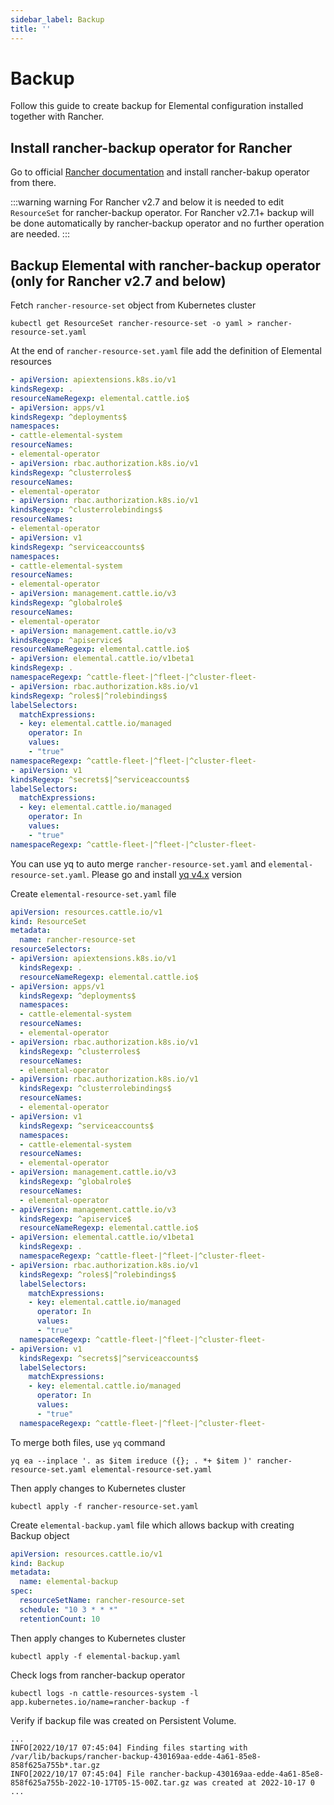 ```yaml
---
sidebar_label: Backup
title: ''
---
```


# Backup

Follow this guide to create backup for Elemental configuration installed together with Rancher.

## Install rancher-backup operator for Rancher

Go to official [Rancher documentation](https://docs.ranchermanager.rancher.io/how-to-guides/new-user-guides/backup-restore-and-disaster-recovery/back-up-rancher) and install rancher-bakup operator from there.

:::warning warning
For Rancher v2.7 and below it is needed to edit `ResourceSet` for rancher-backup operator.
For Rancher v2.7.1+ backup will be done automatically by rancher-backup operator and no further operation are needed.
:::

## Backup Elemental with rancher-backup operator (only for Rancher v2.7 and below)

Fetch `rancher-resource-set` object from Kubernetes cluster

```shell showLineNumbers
kubectl get ResourceSet rancher-resource-set -o yaml > rancher-resource-set.yaml
```

<Tabs>
<TabItem value="manualEdit" label="Manually editing the resource set yaml">

At the end of `rancher-resource-set.yaml` file add the definition of Elemental resources

```yaml showLineNumbers
- apiVersion: apiextensions.k8s.io/v1
kindsRegexp: .
resourceNameRegexp: elemental.cattle.io$
- apiVersion: apps/v1
kindsRegexp: ^deployments$
namespaces:
- cattle-elemental-system
resourceNames:
- elemental-operator
- apiVersion: rbac.authorization.k8s.io/v1
kindsRegexp: ^clusterroles$
resourceNames:
- elemental-operator
- apiVersion: rbac.authorization.k8s.io/v1
kindsRegexp: ^clusterrolebindings$
resourceNames:
- elemental-operator
- apiVersion: v1
kindsRegexp: ^serviceaccounts$
namespaces:
- cattle-elemental-system
resourceNames:
- elemental-operator
- apiVersion: management.cattle.io/v3
kindsRegexp: ^globalrole$
resourceNames:
- elemental-operator
- apiVersion: management.cattle.io/v3
kindsRegexp: ^apiservice$
resourceNameRegexp: elemental.cattle.io$
- apiVersion: elemental.cattle.io/v1beta1
kindsRegexp: .
namespaceRegexp: ^cattle-fleet-|^fleet-|^cluster-fleet-
- apiVersion: rbac.authorization.k8s.io/v1
kindsRegexp: ^roles$|^rolebindings$
labelSelectors:
  matchExpressions:
  - key: elemental.cattle.io/managed
    operator: In
    values:
    - "true"
namespaceRegexp: ^cattle-fleet-|^fleet-|^cluster-fleet-
- apiVersion: v1
kindsRegexp: ^secrets$|^serviceaccounts$
labelSelectors:
  matchExpressions:
  - key: elemental.cattle.io/managed
    operator: In
    values:
    - "true"
namespaceRegexp: ^cattle-fleet-|^fleet-|^cluster-fleet-
```

</TabItem>
<TabItem value="yqMerge" label="Using yq to auto merge yaml files">

You can use yq to auto merge `rancher-resource-set.yaml` and `elemental-resource-set.yaml`. Please go and install [yq v4.x](https://github.com/mikefarah/yq/#install) version

Create `elemental-resource-set.yaml` file

```yaml showLineNumbers
apiVersion: resources.cattle.io/v1
kind: ResourceSet
metadata:
  name: rancher-resource-set
resourceSelectors:
- apiVersion: apiextensions.k8s.io/v1
  kindsRegexp: .
  resourceNameRegexp: elemental.cattle.io$
- apiVersion: apps/v1
  kindsRegexp: ^deployments$
  namespaces:
  - cattle-elemental-system
  resourceNames:
  - elemental-operator
- apiVersion: rbac.authorization.k8s.io/v1
  kindsRegexp: ^clusterroles$
  resourceNames:
  - elemental-operator
- apiVersion: rbac.authorization.k8s.io/v1
  kindsRegexp: ^clusterrolebindings$
  resourceNames:
  - elemental-operator
- apiVersion: v1
  kindsRegexp: ^serviceaccounts$
  namespaces:
  - cattle-elemental-system
  resourceNames:
  - elemental-operator
- apiVersion: management.cattle.io/v3
  kindsRegexp: ^globalrole$
  resourceNames:
  - elemental-operator
- apiVersion: management.cattle.io/v3
  kindsRegexp: ^apiservice$
  resourceNameRegexp: elemental.cattle.io$
- apiVersion: elemental.cattle.io/v1beta1
  kindsRegexp: .
  namespaceRegexp: ^cattle-fleet-|^fleet-|^cluster-fleet-
- apiVersion: rbac.authorization.k8s.io/v1
  kindsRegexp: ^roles$|^rolebindings$
  labelSelectors:
    matchExpressions:
    - key: elemental.cattle.io/managed
      operator: In
      values:
      - "true"
  namespaceRegexp: ^cattle-fleet-|^fleet-|^cluster-fleet-
- apiVersion: v1
  kindsRegexp: ^secrets$|^serviceaccounts$
  labelSelectors:
    matchExpressions:
    - key: elemental.cattle.io/managed
      operator: In
      values:
      - "true"
  namespaceRegexp: ^cattle-fleet-|^fleet-|^cluster-fleet-
```

To merge both files, use `yq` command

```shell showLineNumbers
yq ea --inplace '. as $item ireduce ({}; . *+ $item )' rancher-resource-set.yaml elemental-resource-set.yaml
```

</TabItem>
</Tabs>

Then apply changes to Kubernetes cluster

```shell showLineNumbers
kubectl apply -f rancher-resource-set.yaml
```

Create `elemental-backup.yaml` file which allows backup with creating Backup object

```yaml showLineNumbers
apiVersion: resources.cattle.io/v1
kind: Backup
metadata:
  name: elemental-backup
spec:
  resourceSetName: rancher-resource-set
  schedule: "10 3 * * *"
  retentionCount: 10
```

Then apply changes to Kubernetes cluster

```shell showLineNumbers
kubectl apply -f elemental-backup.yaml
```

Check logs from rancher-backup operator

```shell showLineNumbers
kubectl logs -n cattle-resources-system -l app.kubernetes.io/name=rancher-backup -f
```

Verify if backup file was created on Persistent Volume.

```shell showLineNumbers
...
INFO[2022/10/17 07:45:04] Finding files starting with /var/lib/backups/rancher-backup-430169aa-edde-4a61-85e8-858f625a755b*.tar.gz 
INFO[2022/10/17 07:45:04] File rancher-backup-430169aa-edde-4a61-85e8-858f625a755b-2022-10-17T05-15-00Z.tar.gz was created at 2022-10-17 0
...
```
